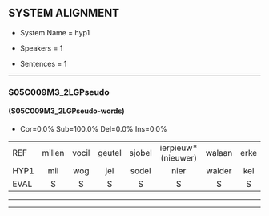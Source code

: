 
## SYSTEM ALIGNMENT

- System Name = hyp1

- Speakers = 1

- Sentences = 1

---

### S05C009M3_2LGPseudo

#### (S05C009M3_2LGPseudo-words)

- Cor=0.0%	Sub=100.0%	Del=0.0%	Ins=0.0%

|  |  |  |  |  |  |  |  |  |  |  |  |  |  |  |  |  |  |  |  |  |  |  |  |  |  |  |  |  |  |  |  |  |  |  |  |  |  |  |  |  |  |  |  |  |  |  |  |  |  |
|:--- |:---:|:---:|:---:|:---:|:---:|:---:|:---:|:---:|:---:|:---:|:---:|:---:|:---:|:---:|:---:|:---:|:---:|:---:|:---:|:---:|:---:|:---:|:---:|:---:|:---:|:---:|:---:|:---:|:---:|:---:|:---:|:---:|:---:|:---:|:---:|:---:|:---:|:---:|:---:|:---:|:---:|:---:|:---:|:---:|:---:|:---:|:---:|:---:|:---:|
| REF | millen | vocil | geutel | sjobel | ierpieuw*(nieuwer) | walaan | erke | haweel | saarweng | gevicht*(gift) | eemde | bepoud | orstalk*(ook) | * | * | * | * | gefouw | vurpaand | * | fiewon | kneurem*(kern) | * | * | strellen*(stam) | zwieten | * | * | oonste | muider | * | *(kijker) | schielstaug*(schilden) | * | * | * | milste | veurder | kloeien*(koelen) | ulen | orponk | schodig | ijpo | menuur*(muren) | spreikje*(spaken) | * | * | * | * |
| HYP1 | mil | wog | jel | sodel | nier | walder | kel | haal | weg | geeft | bé | wel | ook | een | val | bam | neze | veel | em | za | a | stan | zwijn | goed | das | oh | ten | mater | kx | kijker | schilden | tilsos | hoe | ne | mesten | vuurten | koli | el | te | goer | en | agen | oten | neren | elken | es | ol | hoe | en |
| EVAL | S | S | S | S | S | S | S | S | S | S | S | S | S | S | S | S | S | S | S | S | S | S | S | S | S | S | S | S | S | S | S | S | S | S | S | S | S | S | S | S | S | S | S | S | S | S | S | S | S |
---

---
